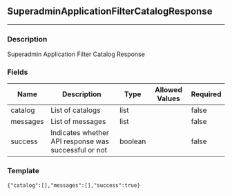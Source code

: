 ## SuperadminApplicationFilterCatalogResponse
---
### Description
Superadmin Application Filter Catalog Response
### Fields
| Name | Description | Type | Allowed Values | Required |
| ---- | ----------- | ---- | -------------- | -------- |
| catalog | List of catalogs | list |  | false |
| messages | List of messages | list |  | false |
| success | Indicates whether API response was successful or not | boolean |  | false |
### Template
```
{"catalog":[],"messages":[],"success":true}
```
